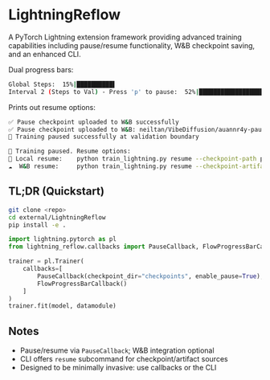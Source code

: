 # LightningReflow

A PyTorch Lightning extension framework providing advanced training capabilities including pause/resume functionality, W&B checkpoint saving, and an enhanced CLI.

Dual progress bars:
```bash
Global Steps:  15%|██████████▌                                                           | 6395/42150 [03:32<19:45, 30.16it/s, lr-AdamW=0.001000]
Interval 2 (Steps to Val) - Press 'p' to pause:  52%|███████████████████▏                 | 2181/4215 [00:47<00:44, 45.73it/s, train/loss=0.2049]
```

Prints out resume options:
```bash
✅ Pause checkpoint uploaded to W&B successfully
✅ Pause checkpoint uploaded to W&B: neiltan/VibeDiffusion/auannr4y-pause:latest
🔄 Training paused successfully at validation boundary

🔄 Training paused. Resume options:
📁 Local resume:    python train_lightning.py resume --checkpoint-path pause_checkpoints/upload_epoch=19_step=16860_1757340895.ckpt
☁️  W&B resume:     python train_lightning.py resume --checkpoint-artifact neiltan/VibeDiffusion/auannr4y-pause:latest
```

## TL;DR (Quickstart)

```bash
git clone <repo>
cd external/LightningReflow
pip install -e .
```

```python
import lightning.pytorch as pl
from lightning_reflow.callbacks import PauseCallback, FlowProgressBarCallback

trainer = pl.Trainer(
    callbacks=[
        PauseCallback(checkpoint_dir="checkpoints", enable_pause=True),
        FlowProgressBarCallback()
    ]
)
trainer.fit(model, datamodule)
```


## Notes

- Pause/resume via `PauseCallback`; W&B integration optional
- CLI offers `resume` subcommand for checkpoint/artifact sources
- Designed to be minimally invasive: use callbacks or the CLI